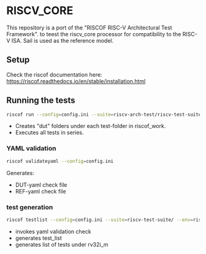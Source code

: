 # RISCV_CORE

This repository is a port of the "RISCOF RISC-V Architectural Test Framework". to teest the riscv_core processor for compatibility to the RISC-V ISA.
Sail is used as the reference model.

## Setup

Check the riscof documentation here: https://riscof.readthedocs.io/en/stable/installation.html

## Running the tests
```bash
riscof run --config=config.ini --suite=riscv-arch-test/riscv-test-suite/ --env=riscv-arch-test/riscv-test-suite/env
```
- Creates "dut" folders under each test-folder in riscof_work.
- Executes all tests in series.

### YAML validation
```bash
riscof validateyaml --config=config.ini
```
Generates:
- DUT-yaml check file 
- REF-yaml check file

### test generation
```bash
riscof testlist --config=config.ini --suite=riscv-test-suite/ --env=riscv-test-suite/env
```
- invokes yaml validation check
- generates test_list
- generates list of tests under rv32i_m
